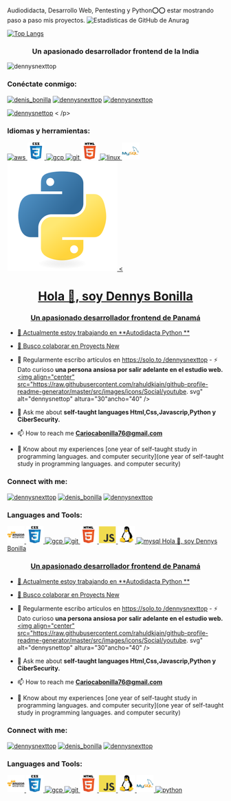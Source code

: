 Audiodidacta, Desarrollo Web, Pentesting y Python⭕⭕
estar mostrando paso a paso mis proyectos.
![Estadísticas de GitHub de Anurag](https://github-readme-stats.vercel.app/api?username=anuraghazra&show_icons=true&theme=merko)

[![Top Langs](https://github-readme-stats.vercel.app/api/top-langs/?username=anuraghazra&hide=javascript,html)](https://github.com/anuraghazra/github-readme-stats)

<h3 align="center">Un apasionado desarrollador frontend de la India</h3>

<p align="left"> <img src="https://komarev.com/ghpvc/?username=dennysnexttop&label=Profile%20views&color= 0e75b6&style=flat" alt="dennysnexttop" /> </p>

<h3 align="left">Conéctate conmigo:</h3>
<p align="left"> <a href="https://fb. com/denis_bonilla" target="blank"><img align="center" src="https://raw.githubusercontent.com/rahuldkjain/github-profile-readme-generator/master/src/images/icons/Social/ facebook.svg" alt="denis_bonilla" altura="30" ancho="40" /></a> <a href="https://instagram.com/dennysnexttop"target="en blanco"><img align="center" src="https://raw.githubusercontent.com/rahuldkjain/github-profile-readme-generator/master/src/images/icons/Social/instagram.svg" alt="dennysnexttop" altura="30" ancho="40" /></a>
<a href="https://linkedin. com/in/dennysnexttop" target="blank"><img align="center" src="https://raw.githubusercontent.com/rahuldkjain/github-profile-readme-generator/master/src/images/icons/ Social/vinculado-en-alt.svg" alt="dennysnexttop" height="30" width="40" /></a>


<a href="https://www.youtube.com/c/dennysnettop" target="blank"><img align ="centro" src="https://raw.githubusercontent.com/rahuldkjain/github-profile-readme-generator/master/src/images/icons/Social/youtube.svg" alt="dennysnettop" height="30" width="40" /></a>
< /p>
  
  

<h3 align="left">Idiomas y herramientas:</h3>
<p align="left"> <a href="https://aws.amazon.com" target="_blank" rel="noreferrer"> <img src="https://raw.githubusercontent.com/devicons /devicon/master/icons/amazonwebservices/amazonwebservices-original-wordmark.svg" alt="aws" width="40" height="40"/> </a> <a href="https://www.w3schools .com/css/" target="_blank" rel="noreferrer"> <img src="https://raw.githubusercontent.com/devicons/devicon/master/icons/css3/css3-original-wordmark.svg" alt="css3" width="40" height="40"/> </a> <a href="https://cloud.google.com" target="_blank" rel="noreferrer"><img src="https://www.vectorlogo.zone/logos/google_cloud/google_cloud-icon.svg" alt="gcp" width="40" height="40"/> </a> <a href= "https://git-scm.com/" target="_blank" rel="noreferrer"> <img src="https://www.vectorlogo.zone/logos/git-scm/git-scm-icon. svg" alt="git" width="40" height="40"/> </a> <a href="https://www.w3.org/html/" target="_blank" rel="noreferrer "> <img src="https://raw.githubusercontent.com/devicons/devicon/master/icons/html5/html5-original-wordmark.svg" alt="html5" width="40" height="40" /> </a> <a href="https://www.linux.org/" target="_blank" rel="noreferrer"> <img src="https://raw.githubusercontent.com/devicons/devicon/master/icons/linux /linux-original.svg" alt="linux" width="40" height="40"/> </a> <a href="https://www.mysql.com/" target="_blank" rel ="noreferrer"> <img src="https://raw.githubusercontent.com/devicons/devicon/master/icons/mysql/mysql-original-wordmark.svg" alt="mysql" width="40" height= "40"/> </a> <a href="https://www.python.org" target="_blank" rel="noreferrer"> <img src="https://raw.githubusercontent.com/devicons/devicon/master/icons/python/python-original.svg" alt="python" ancho="40" altura="40"/> <
  
  
  
  <h1 align="center">Hola 👋, soy Dennys Bonilla</h1>
<h3 align="center">Un apasionado desarrollador frontend de Panamá</h3>

- 🔭 Actualmente estoy trabajando en **Autodidacta Python **

- 👯 Busco colaborar en [Proyects New](https://45-33-1-159.ip.linodeusercontent.com/)

- 📝 Regularmente escribo artículos en [https://solo.to /dennysnexttop](https://solo.to/dennysnexttop) - ⚡ Dato curioso **una persona ansiosa por salir adelante en el estudio web.** <a href="https://www.youtube.com/c/ dennysnettop" target="blank"><img align="center" src="https://raw.githubusercontent.com/rahuldkjain/github-profile-readme-generator/master/src/images/icons/Social/youtube. svg" alt="dennysnettop" altura="30"ancho="40" /></a>

- 💬 Ask me about **self-taught languages Html,Css,Javascrip,Python y CiberSecurity.**

- 📫 How to reach me **Cariocabonilla76@gmail.com**

- 📄 Know about my experiences [one year of self-taught study in programming languages. ​​and computer security](one year of self-taught study in programming languages. ​​and computer security)



<h3 align="left">Connect with me:</h3>
<p align="left">
<a href="https://linkedin.com/in/dennysnexttop" target="blank"><img align="center" src="https://raw.githubusercontent.com/rahuldkjain/github-profile-readme-generator/master/src/images/icons/Social/linked-in-alt.svg" alt="dennysnexttop" height="30" width="40" /></a>
<a href="https://fb.com/denis_bonilla" target="blank"><img align="center" src="https://raw.githubusercontent.com/rahuldkjain/github-profile-readme-generator/master/src/images/icons/Social/facebook.svg" alt="denis_bonilla" height="30" width="40" /></a>
<a href="https://instagram.com/dennysnexttop" target="blank"><img align="center" src="https://raw.githubusercontent.com/rahuldkjain/github-profile-readme-generator/master/src/images/icons/Social/instagram.svg" alt="dennysnexttop" height="30" width="40" /></a>

</p>

<h3 align="left">Languages and Tools:</h3>
<p align="left"> <a href="https://aws.amazon.com" target="_blank" rel="noreferrer"> <img src="https://raw.githubusercontent.com/devicons/devicon/master/icons/amazonwebservices/amazonwebservices-original-wordmark.svg" alt="aws" width="40" height="40"/> </a> <a href="https://www.w3schools.com/css/" target="_blank" rel="noreferrer"> <img src="https://raw.githubusercontent.com/devicons/devicon/master/icons/css3/css3-original-wordmark.svg" alt="css3" width="40" height="40"/> </a> <a href="https://cloud.google.com" target="_blank" rel="noreferrer"> <img src="https://www.vectorlogo.zone/logos/google_cloud/google_cloud-icon.svg" alt="gcp" width="40" height="40"/> </a> <a href="https://git-scm.com/" target="_blank" rel="noreferrer"> <img src="https://www.vectorlogo.zone/logos/git-scm/git-scm-icon.svg" alt="git" width="40" height="40"/> </a> <a href="https://www.w3.org/html/" target="_blank" rel="noreferrer"> <img src="https://raw.githubusercontent.com/devicons/devicon/master/icons/html5/html5-original-wordmark.svg" alt="html5" width="40" height="40"/> </a> <a href="https://developer.mozilla.org/en-US/docs/Web/JavaScript" target="_blank" rel="noreferrer"> <img src="https://raw.githubusercontent.com/devicons/devicon/master/icons/javascript/javascript-original.svg" alt="javascript" width="40" height="40"/> </a> <a href="https://www.linux.org/" target="_blank" rel="noreferrer"> <img src="https://raw.githubusercontent.com/devicons/devicon/master/icons/linux/linux-original.svg" alt="linux" width="40" height="40"/> </a> <a href="https://www.mysql.com/" target="_blank" rel="noreferrer"> <img src=g" alt="mysql" width="40" height="40"/> </a> <a href="https://www.python.org" target="_blan<h1 align="center">Hola 👋, soy Dennys Bonilla</h1>
<h3 align="center">Un apasionado desarrollador frontend de Panamá</h3>

- 🔭 Actualmente estoy trabajando en **Autodidacta Python **

- 👯 Busco colaborar en [Proyects New](https://45-33-1-159.ip.linodeusercontent.com/)

- 📝 Regularmente escribo artículos en [https://solo.to /dennysnexttop](https://solo.to/dennysnexttop) - ⚡ Dato curioso **una persona ansiosa por salir adelante en el estudio web.** <a href="https://www.youtube.com/c/ dennysnettop" target="blank"><img align="center" src="https://raw.githubusercontent.com/rahuldkjain/github-profile-readme-generator/master/src/images/icons/Social/youtube. svg" alt="dennysnettop" altura="30"ancho="40" /></a>

- 💬 Ask me about **self-taught languages Html,Css,Javascrip,Python y CiberSecurity.**

- 📫 How to reach me **Cariocabonilla76@gmail.com**

- 📄 Know about my experiences [one year of self-taught study in programming languages. ​​and computer security](one year of self-taught study in programming languages. ​​and computer security)



<h3 align="left">Connect with me:</h3>
<p align="left">
<a href="https://linkedin.com/in/dennysnexttop" target="blank"><img align="center" src="https://raw.githubusercontent.com/rahuldkjain/github-profile-readme-generator/master/src/images/icons/Social/linked-in-alt.svg" alt="dennysnexttop" height="30" width="40" /></a>
<a href="https://fb.com/denis_bonilla" target="blank"><img align="center" src="https://raw.githubusercontent.com/rahuldkjain/github-profile-readme-generator/master/src/images/icons/Social/facebook.svg" alt="denis_bonilla" height="30" width="40" /></a>
<a href="https://instagram.com/dennysnexttop" target="blank"><img align="center" src="https://raw.githubusercontent.com/rahuldkjain/github-profile-readme-generator/master/src/images/icons/Social/instagram.svg" alt="dennysnexttop" height="30" width="40" /></a>

</p>

<h3 align="left">Languages and Tools:</h3>
<p align="left"> <a href="https://aws.amazon.com" target="_blank" rel="noreferrer"> <img src="https://raw.githubusercontent.com/devicons/devicon/master/icons/amazonwebservices/amazonwebservices-original-wordmark.svg" alt="aws" width="40" height="40"/> </a> <a href="https://www.w3schools.com/css/" target="_blank" rel="noreferrer"> <img src="https://raw.githubusercontent.com/devicons/devicon/master/icons/css3/css3-original-wordmark.svg" alt="css3" width="40" height="40"/> </a> <a href="https://cloud.google.com" target="_blank" rel="noreferrer"> <img src="https://www.vectorlogo.zone/logos/google_cloud/google_cloud-icon.svg" alt="gcp" width="40" height="40"/> </a> <a href="https://git-scm.com/" target="_blank" rel="noreferrer"> <img src="https://www.vectorlogo.zone/logos/git-scm/git-scm-icon.svg" alt="git" width="40" height="40"/> </a> <a href="https://www.w3.org/html/" target="_blank" rel="noreferrer"> <img src="https://raw.githubusercontent.com/devicons/devicon/master/icons/html5/html5-original-wordmark.svg" alt="html5" width="40" height="40"/> </a> <a href="https://developer.mozilla.org/en-US/docs/Web/JavaScript" target="_blank" rel="noreferrer"> <img src="https://raw.githubusercontent.com/devicons/devicon/master/icons/javascript/javascript-original.svg" alt="javascript" width="40" height="40"/> </a> <a href="https://www.linux.org/" target="_blank" rel="noreferrer"> <img src="https://raw.githubusercontent.com/devicons/devicon/master/icons/linux/linux-original.svg" alt="linux" width="40" height="40"/> </a> <a href="https://www.mysql.com/" target="_blank" rel="noreferrer"> <img src="https://raw.githubusercontent.com/devicons/devicon/master/icons/mysql/mysql-original-wordmark.svg" alt="mysql" width="40" height="40"/> </af="https://www.python.org" target="_blank" rel="noreferrer"> <img srcvg" alt="python" width="40" he
 
